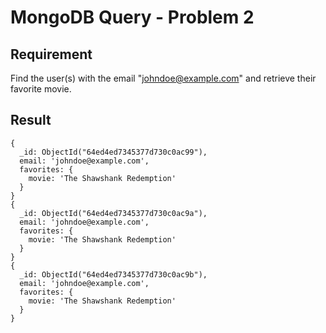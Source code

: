 # MongoDB Query - Problem 2

## Requirement

Find the user(s) with the email "<johndoe@example.com>" and retrieve their favorite movie.



## Result

```result
{
  _id: ObjectId("64ed4ed7345377d730c0ac99"),
  email: 'johndoe@example.com',
  favorites: {
    movie: 'The Shawshank Redemption'
  }
}
{
  _id: ObjectId("64ed4ed7345377d730c0ac9a"),
  email: 'johndoe@example.com',
  favorites: {
    movie: 'The Shawshank Redemption'
  }
}
{
  _id: ObjectId("64ed4ed7345377d730c0ac9b"),
  email: 'johndoe@example.com',
  favorites: {
    movie: 'The Shawshank Redemption'
  }
}
```